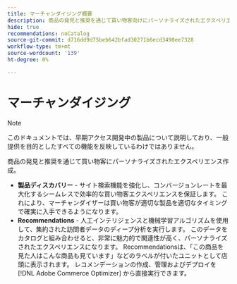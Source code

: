 ```yaml
---
title: マーチャンダイジング概要
description: 商品の発見と推奨を通じて買い物客向けにパーソナライズされたエクスペリエンスを作成する方法を学びます。
hide: true
recommendations: noCatalog
source-git-commit: d716dd9d75beb642bfad30271b6ecd3490ee7328
workflow-type: tm+mt
source-wordcount: '139'
ht-degree: 0%

---
```


# マーチャンダイジング

>[!NOTE]
>
>このドキュメントでは、早期アクセス開発中の製品について説明しており、一般提供を目的としたすべての機能を反映しているわけではありません。

商品の発見と推奨を通じて買い物客にパーソナライズされたエクスペリエンス作成。

- **製品ディスカバリー** - サイト検索機能を強化し、コンバージョンレートを最大化するシームレスで効率的な買い物客エクスペリエンスを保証します。 これにより、マーチャンダイザーは買い物客が適切な製品を適切なタイミングで確実に入手できるようになります。
- **Recommendations** - 人工インテリジェンスと機械学習アルゴリズムを使用して、集約された訪問者データのディープ分析を実行します。 このデータをカタログと組み合わせると、非常に魅力的で関連性が高く、パーソナライズされたエクスペリエンスになります。 Recommendationsは、「この商品を見た人はこんな商品も見ています」などのラベルが付いたユニットとして店頭に表示されます。 レコメンデーションの作成、管理およびデプロイを [!DNL Adobe Commerce Optimizer] から直接実行できます。
